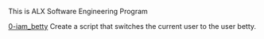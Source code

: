 This is ALX Software Engineering Program

[0-iam_betty](0-iam_betty)
Create a script that switches the current user to the user betty.
